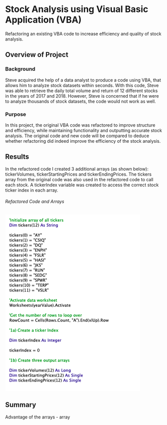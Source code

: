 # Stock Analysis using Visual Basic Application (VBA)
Refactoring an existing VBA code to increase efficiency and quality of stock analysis. 

## Overview of Project 
### Background
Steve acquired the help of a data analyst to produce a code using VBA, that allows him to analyze stock datasets within seconds. With this code, Steve was able to retrieve the daily total volume and return of 12 different stocks in the years of 2017 and 2018. However, Steve is concerned that if he were to analyze thousands of stock datasets, the code would not work as well. 

### Purpose
In this project, the original VBA code was refactored to improve structure and efficiency, while maintaining functionality and outputting accurate stock analysis. The original code and new code will be compared to deduce whether refactoring did indeed improve the efficiency of the stock analysis.

## Results 
In the refactored code I created 3 additional arrays (as shown below): tickerVolumes, tickerStartingPrices and tickerEndingPrices. The tickers array from the original code was also used in the refactored code to call each stock. A tickerIndex variable was created to access the correct stock ticker index in each array. 

###### Refactored Code and Arrays
![Refactored Code and Arrays](RefactoredCode1.png)




## Summary 
Advantage of the arrays  - array 
